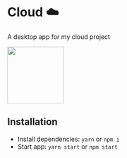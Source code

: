 # Cloud ☁️

A desktop app for my cloud project 

<img width='128' height='128' src='https://i.imgur.com/Qe7LEJp.png'>

<br>

## Installation

- Install dependencies: `yarn` or `npm i`
- Start app: `yarn start` or `npm start`

<br>
